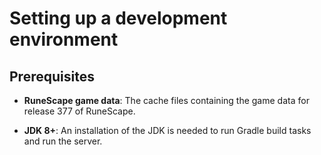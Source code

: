 # Setting up a development environment

## Prerequisites

- **RuneScape game data**:  The cache files containing the game data for release 377 of RuneScape.

- **JDK 8+**: An installation of the JDK is needed to run Gradle build tasks and run the server.

